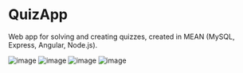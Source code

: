 # QuizApp

Web app for solving and creating quizzes, ​​created in MEAN (MySQL, Express, Angular, Node.js). 

![image](https://user-images.githubusercontent.com/44413511/160362806-f6b214fb-4ceb-4419-8ebb-9c7d87bb18ca.png)
![image](https://user-images.githubusercontent.com/44413511/160362935-0b105d89-7ea8-4313-8414-954035b0bff9.png)
![image](https://user-images.githubusercontent.com/44413511/160363155-08b63d33-f1f9-4398-98ce-471715087867.png)
![image](https://user-images.githubusercontent.com/44413511/160363271-659e92d4-7df2-4408-82b8-e2cbee16b3b5.png)
